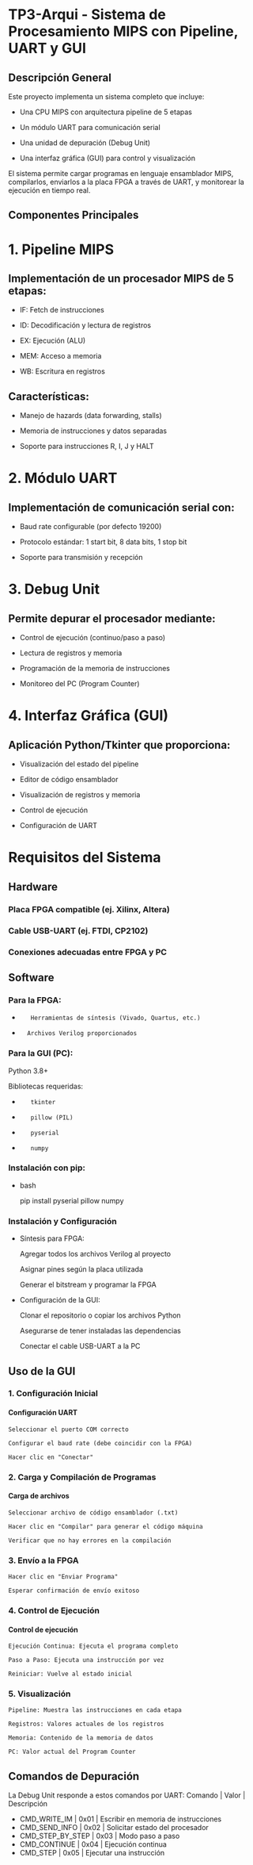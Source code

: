 # TP3-Arqui - Sistema de Procesamiento MIPS con Pipeline, UART y GUI
## Descripción General

Este proyecto implementa un sistema completo que incluye:

-    Una CPU MIPS con arquitectura pipeline de 5 etapas

-    Un módulo UART para comunicación serial

-    Una unidad de depuración (Debug Unit)

-    Una interfaz gráfica (GUI) para control y visualización

El sistema permite cargar programas en lenguaje ensamblador MIPS, compilarlos, enviarlos a la placa FPGA a través de UART, y monitorear la ejecución en tiempo real.
## Componentes Principales
# 1. Pipeline MIPS

## Implementación de un procesador MIPS de 5 etapas:

-    IF: Fetch de instrucciones

-    ID: Decodificación y lectura de registros

-    EX: Ejecución (ALU)

-    MEM: Acceso a memoria

-    WB: Escritura en registros

## Características:

-    Manejo de hazards (data forwarding, stalls)

-    Memoria de instrucciones y datos separadas

-    Soporte para instrucciones R, I, J y HALT

# 2. Módulo UART

## Implementación de comunicación serial con:

-    Baud rate configurable (por defecto 19200)

-    Protocolo estándar: 1 start bit, 8 data bits, 1 stop bit

-    Soporte para transmisión y recepción

# 3. Debug Unit

## Permite depurar el procesador mediante:

-    Control de ejecución (continuo/paso a paso)

-    Lectura de registros y memoria

-    Programación de la memoria de instrucciones

-    Monitoreo del PC (Program Counter)

# 4. Interfaz Gráfica (GUI)

## Aplicación Python/Tkinter que proporciona:

-    Visualización del estado del pipeline

-    Editor de código ensamblador

-    Visualización de registros y memoria

-    Control de ejecución

-    Configuración de UART

# Requisitos del Sistema
## Hardware

###    Placa FPGA compatible (ej. Xilinx, Altera)

###    Cable USB-UART (ej. FTDI, CP2102)

###    Conexiones adecuadas entre FPGA y PC

## Software

###    Para la FPGA:

-        Herramientas de síntesis (Vivado, Quartus, etc.)

-       Archivos Verilog proporcionados

###    Para la GUI (PC):

Python 3.8+

Bibliotecas requeridas:
-        tkinter
-        pillow (PIL)
-        pyserial
-        numpy

### Instalación con pip:
- bash

    pip install pyserial pillow numpy

### Instalación y Configuración

-    Síntesis para FPGA:

        Agregar todos los archivos Verilog al proyecto

        Asignar pines según la placa utilizada

        Generar el bitstream y programar la FPGA

-    Configuración de la GUI:

        Clonar el repositorio o copiar los archivos Python

        Asegurarse de tener instaladas las dependencias

        Conectar el cable USB-UART a la PC

## Uso de la GUI
### 1. Configuración Inicial

#### Configuración UART

    Seleccionar el puerto COM correcto

    Configurar el baud rate (debe coincidir con la FPGA)

    Hacer clic en "Conectar"

### 2. Carga y Compilación de Programas

#### Carga de archivos

    Seleccionar archivo de código ensamblador (.txt)

    Hacer clic en "Compilar" para generar el código máquina

    Verificar que no hay errores en la compilación

### 3. Envío a la FPGA

    Hacer clic en "Enviar Programa"

    Esperar confirmación de envío exitoso

### 4. Control de Ejecución

#### Control de ejecución

    Ejecución Continua: Ejecuta el programa completo

    Paso a Paso: Ejecuta una instrucción por vez

    Reiniciar: Vuelve al estado inicial

### 5. Visualización

    Pipeline: Muestra las instrucciones en cada etapa

    Registros: Valores actuales de los registros

    Memoria: Contenido de la memoria de datos

    PC: Valor actual del Program Counter

## Comandos de Depuración

La Debug Unit responde a estos comandos por UART:
Comando     |	Valor   |	Descripción
- CMD_WRITE_IM  |	0x01    |	Escribir en memoria de instrucciones
- CMD_SEND_INFO |  	0x02    |    Solicitar estado del procesador
- CMD_STEP_BY_STEP  |	0x03    |	Modo paso a paso
- CMD_CONTINUE  |	0x04    |	Ejecución continua
- CMD_STEP  |	0x05    |	Ejecutar una instrucción